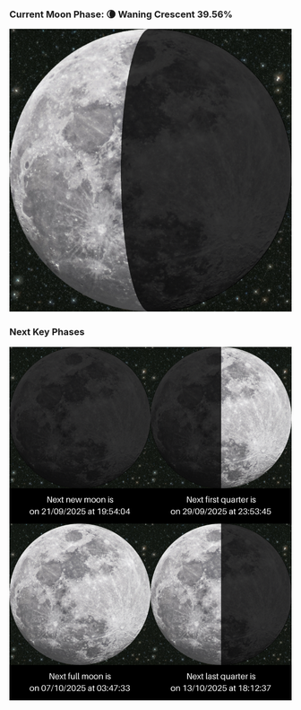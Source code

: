 ### Current Moon Phase: 🌘 Waning Crescent 39.56%
![Moon Phase](moonphase.png)
### Next Key Phases
![Gallery](gallery.png)